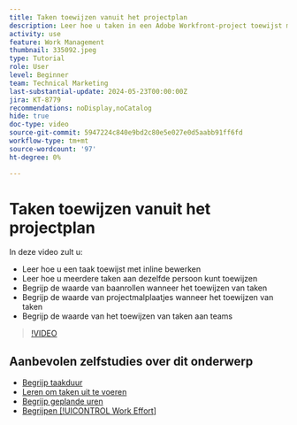 ```yaml
---
title: Taken toewijzen vanuit het projectplan
description: Leer hoe u taken in een Adobe Workfront-project toewijst met inline bewerken, bulkbewerking, taakrollen en teams.
activity: use
feature: Work Management
thumbnail: 335092.jpeg
type: Tutorial
role: User
level: Beginner
team: Technical Marketing
last-substantial-update: 2024-05-23T00:00:00Z
jira: KT-8779
recommendations: noDisplay,noCatalog
hide: true
doc-type: video
source-git-commit: 5947224c840e9bd2c80e5e027e0d5aabb91ff6fd
workflow-type: tm+mt
source-wordcount: '97'
ht-degree: 0%

---
```


# Taken toewijzen vanuit het projectplan

In deze video zult u:

* Leer hoe u een taak toewijst met inline bewerken
* Leer hoe u meerdere taken aan dezelfde persoon kunt toewijzen
* Begrijp de waarde van baanrollen wanneer het toewijzen van taken
* Begrijp de waarde van projectmalplaatjes wanneer het toewijzen van taken
* Begrijp de waarde van het toewijzen van taken aan teams

>[!VIDEO](https://video.tv.adobe.com/v/335092/?quality=12&learn=on)

<!---
learn more urls:
Notifications: Information about work assigned to me
Assign tasks
Personal time overview
Make smart assignments
Modify multiple user assignments in a task list
--->

## Aanbevolen zelfstudies over dit onderwerp

* [Begrijp taakduur](/help/manage-work/tasks/understand-task-durations.md)
* [Leren om taken uit te voeren](/help/manage-work/tasks/learn-to-sequence-tasks.md)
* [Begrijp geplande uren](/help/manage-work/tasks/understand-planned-hours.md)
* [Begrijpen [!UICONTROL Work Effort]](/help/manage-work/tasks/understand-work-effort.md)

